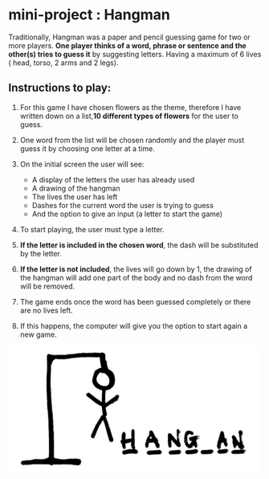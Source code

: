 # mini-project : Hangman

Traditionally, Hangman was a paper and pencil guessing game for two or more players. **One player thinks of a word, phrase or sentence and the other(s) tries to guess it** by suggesting letters. Having a maximum of 6 lives ( head, torso, 2 arms and 2 legs).


## Instructions to play:

1. For this game I have chosen flowers as the theme, therefore I have written down on a list,**10 different types of flowers** for the user to guess.
2. One word from the list will be chosen randomly and the player must guess it by choosing one letter at a time.
2. On the initial screen the user will see:
    * A display of the letters the user has already used
    * A drawing of the hangman
    * The lives the user has left
    * Dashes for the current word the user is trying to guess
    * And the option to give an input (a letter to start the game)

3. To start playing, the user must type a letter.
4. **If the letter is included in the chosen word**, the dash will be substituted by the letter.
5. **If the letter is not included**, the lives will go down by 1, the drawing of the hangman will add one part of the body and no dash from the word will be removed.
6. The game ends once the word has been guessed completely or there are no lives left.
7. If this happens, the computer will give you the option to start again a new game.



![Getting Started](./hangman.jpg)


